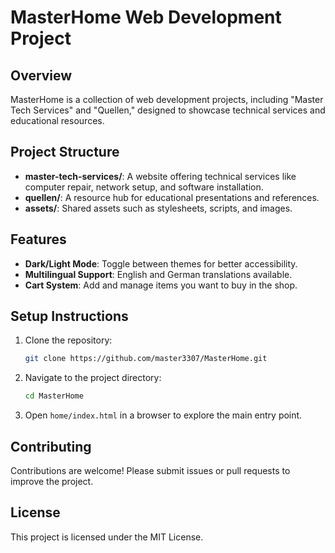 # MasterHome Web Development Project

## Overview

MasterHome is a collection of web development projects, including "Master Tech Services" and "Quellen," designed to showcase technical services and educational resources.

## Project Structure

- **master-tech-services/**: A website offering technical services like computer repair, network setup, and software installation.
- **quellen/**: A resource hub for educational presentations and references.
- **assets/**: Shared assets such as stylesheets, scripts, and images.

## Features

- **Dark/Light Mode**: Toggle between themes for better accessibility.
- **Multilingual Support**: English and German translations available.
- **Cart System**: Add and manage items you want to buy in the shop.

## Setup Instructions

1. Clone the repository:
   ```sh
   git clone https://github.com/master3307/MasterHome.git
   ```
2. Navigate to the project directory:
   ```sh
   cd MasterHome
   ```
3. Open `home/index.html` in a browser to explore the main entry point.

## Contributing

Contributions are welcome! Please submit issues or pull requests to improve the project.

## License

This project is licensed under the MIT License.
